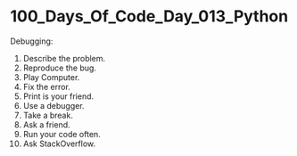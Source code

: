 # 100_Days_Of_Code_Day_013_Python
Debugging: <br/>
01. Describe the problem.<br/>
02. Reproduce the bug.<br/>
03. Play Computer.<br/>
04. Fix the error.<br/>
05. Print is your friend.<br/>
06. Use a debugger.<br/>
07. Take a break.<br/>
08. Ask a friend.<br/>
09. Run your code often.<br/>
10. Ask StackOverflow.
